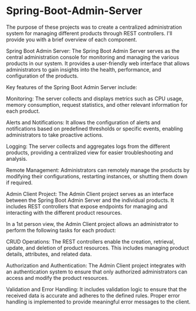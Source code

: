 # Spring-Boot-Admin-Server

The purpose of these projects was to create a centralized administration system for managing different products through REST controllers. I'll provide you with a brief overview of each component.

Spring Boot Admin Server:
The Spring Boot Admin Server serves as the central administration console for monitoring and managing the various products in our system. It provides a user-friendly web interface that allows administrators to gain insights into the health, performance, and configuration of the products.

Key features of the Spring Boot Admin Server include:

Monitoring: The server collects and displays metrics such as CPU usage, memory consumption, request statistics, and other relevant information for each product.

Alerts and Notifications: It allows the configuration of alerts and notifications based on predefined thresholds or specific events, enabling administrators to take proactive actions.

Logging: The server collects and aggregates logs from the different products, providing a centralized view for easier troubleshooting and analysis.

Remote Management: Administrators can remotely manage the products by modifying their configurations, restarting instances, or shutting them down if required.

Admin Client Project:
The Admin Client project serves as an interface between the Spring Boot Admin Server and the individual products. It includes REST controllers that expose endpoints for managing and interacting with the different product resources.

In a 1st person view, the Admin Client project allows an administrator to perform the following tasks for each product:

CRUD Operations: The REST controllers enable the creation, retrieval, update, and deletion of product resources. This includes managing product details, attributes, and related data.

Authorization and Authentication: The Admin Client project integrates with an authentication system to ensure that only authorized administrators can access and modify the product resources.

Validation and Error Handling: It includes validation logic to ensure that the received data is accurate and adheres to the defined rules. Proper error handling is implemented to provide meaningful error messages to the client.
